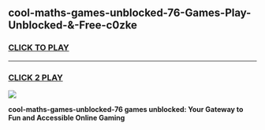 
## cool-maths-games-unblocked-76-Games-Play-Unblocked-&-Free-c0zke
<h3>
<a href="https://premium76.site?title=cool-maths-games-unblocked-76&ref=24A">CLICK TO PLAY</a></h3>
<hr>

<h3>
<a href="https://premium76.site?title=cool-maths-games-unblocked-76&ref=24A">CLICK 2 PLAY</a>
  
</h3>

<a href="https://premium76.site?title=cool-maths-games-unblocked-76&ref=24A"><img src="https://clearcache.store/games.png"></a>


**cool-maths-games-unblocked-76 games unblocked: Your Gateway to Fun and Accessible Online Gaming**
